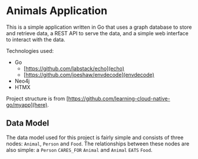 # Animals Application

This is a simple application written in Go that uses a graph database to store and retrieve data, a REST API to serve the data, and a simple web interface to interact with the data.

Technologies used:

- Go
  - [https://github.com/labstack/echo](echo)
  - [https://github.com/joeshaw/envdecode](envdecode)
- Neo4j
- HTMX

Project structure is from [https://github.com/learning-cloud-native-go/myapp](here).

## Data Model

The data model used for this project is fairly simple and consists of three nodes: `Animal`, `Person` and `Food`. The relationships between these nodes are also simple: a `Person` `CARES_FOR` `Animal` and `Animal` `EATS` `Food`.
